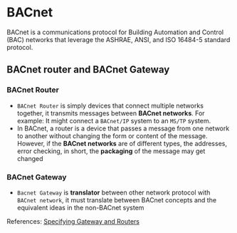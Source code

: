 # BACnet

BACnet is a communications protocol for Building Automation and Control (BAC) networks that leverage the ASHRAE, ANSI,
 and ISO 16484-5 standard protocol.

## BACnet router and BACnet Gateway

### BACnet Router

- `BACnet Router` is simply devices that connect multiple networks together, it transmits messages between **BACnet
 networks**. For example: It might connect a `BACnet/IP` system to an `MS/TP` system.
- In BACnet, a router is a device that passes a message from one network to another without changing the form or
 content of the message. However, if the **BACnet networks** are of different types, the addresses, error checking, in
  short, the **packaging** of the message may get changed

### BACnet Gateway

- `Bacnet Gateway` is **translator** between other network protocol with `BACnet network`, it must translate between
 BACnet concepts and the equivalent ideas in the non-BACnet system

References: [Specifying Gateway and Routers](https://polarsoft.com/Specifying%20Gateways%20and%20Routers.pdf)
